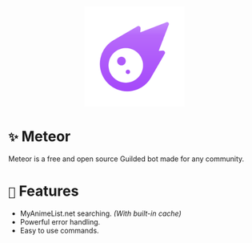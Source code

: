 <div align="center">
    <img src="./assets/logo.webp" width="200">
</div>

# `✨` Meteor
Meteor is a free and open source Guilded bot made for any community.

# `📃` Features
- MyAnimeList.net searching. *(With built-in cache)*
- Powerful error handling.
- Easy to use commands.